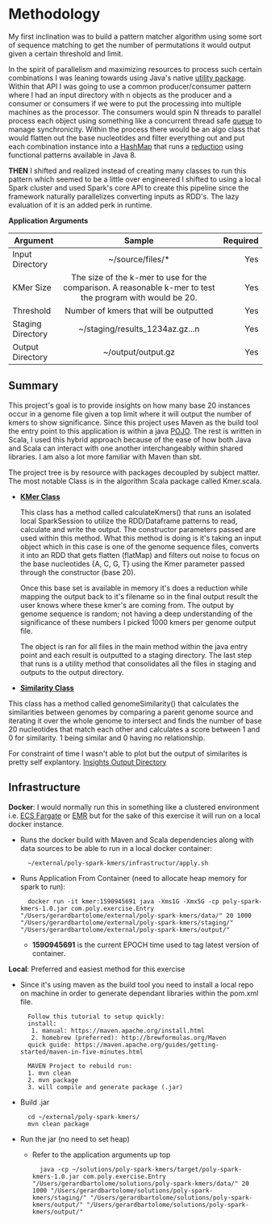 # Methodology 

My first inclination was to build a pattern matcher algorithm using some sort of sequence matching to get the number of permutations it would output given a certain threshold and limit. 

In the spirit of parallelism and maximizing resources to process such certain combinations I was leaning towards using Java's native [utility package](https://docs.oracle.com/javase/8/docs/api/java/util/package-summary.html). Within that API I was going to use a common producer/consumer pattern where I had an input directory with n objects as the producer and a consumer or consumers if we were to put the processing into multiple machines as the processor. The consumers would spin N threads to parallel process each object using something like a concurrent thread safe [queue](https://docs.oracle.com/javase/8/docs/api/java/util/concurrent/ConcurrentLinkedDeque.html) to manage synchronicity. Within the process there would be an algo class that would flatten out the base nucleotides and filter everything out and put each combination instance into a [HashMap](https://docs.oracle.com/javase/8/docs/api/java/util/HashMap.html) that runs a [reduction](https://docs.oracle.com/javase/tutorial/collections/streams/reduction.html) using functional patterns available in Java 8.

**THEN** I shifted and realized instead of creating many classes to run this pattern which seemed to be a little over engineered I shifted to using a local Spark cluster and used Spark's core API to create this pipeline since the framework naturally parallelizes converting inputs as RDD's. The lazy evaluation of it is an added perk in runtime.

**Application Arguments**

| Argument        | Sample           | Required  |
| ------------- |:-------------:| -----:|
| Input Directory | ~/source/files/* | Yes  |
| KMer Size | The size of the k-mer to use for the comparison. A reasonable k-mer to test the program with would be 20. | Yes  |
| Threshold | Number of kmers that will be outputted| Yes  |
| Staging Directory | ~/staging/results_1234az.gz...n | Yes  |
| Output Directory | ~/output/output.gz | Yes  |


Summary
- 
This project's goal is to provide insights on how many base 20 instances occur in a genome file given a top limit where it will output the number of kmers to show significance. Since this project uses Maven as the build tool the entry point to this application is within a java [POJO](https://github.com/polyglotDataNerd/poly-spark-kmers/blob/master/src/main/java/com/poly/exercise/Entry.java). The rest is written in Scala, I used this hybrid approach because of the ease of how both Java and Scala can interact with one another interchangeably within shared libraries. I am also a lot more familiar with Maven than sbt. 

The project tree is by resource with packages decoupled by subject matter. The most notable Class is in the algorithm Scala package called Kmer.scala.

   - [**KMer Class**](https://github.com/polyglotDataNerd/poly-spark-kmers/blob/master/src/main/scala/com/poly/spark/algorithm/Kmer.scala)
       
       This class has a method called calculateKmers() that runs an isolated local SparkSession to utilize the RDD/Dataframe patterns to read, calculate and write the output. The constructor parameters passed are used within this method. What this method is doing is it's taking an input object which in this case is one of the genome sequence files, converts it into an RDD that gets flatten (flatMap) and filters out noise to focus on the base nucleotides {A, C, G, T} using the Kmer parameter passed through the constructor (base 20).  
       
       Once this base set is available in memory it's does a reduction while mapping the output back to it's filename so in the final output result the user knows where these kmer's are coming from. The output by genome sequence is random; not having a deep understanding of the significance of these numbers I picked 1000 kmers per genome output file. 
       
       The object is ran for all files in the main method within the java entry point and each result is outputted to a staging directory. The last step that runs is a utility method that consolidates all the files in staging and outputs to the output directory. 
         
   - [**Similarity Class**](https://github.com/polyglotDataNerd/poly-spark-kmers/blob/master/src/main/scala/com/poly/spark/algorithm/Similarity.scala)
   
   This class has a method called genomeSimilarity() that calculates the similarities between genomes by comparing a parent genome source and iterating it over the whole genome to intersect and finds the number of base 20 nucleotides that match each other and calculates a score between 1 and 0 for similarity. 1 being similar and 0 having no relationship.  
   
   For constraint of time I wasn't able to plot but the output of similarites is pretty self explantory. [Insights Output Directory](https://github.com/polyglotDataNerd/poly-spark-kmers/blob/master/insights)
              
Infrastructure
- 

**Docker**: I would normally run this in something like a clustered environment i.e. [ECS Fargate](https://aws.amazon.com/fargate/) or [EMR](https://aws.amazon.com/emr/?whats-new-cards.sort-by=item.additionalFields.postDateTime&whats-new-cards.sort-order=desc) but for the sake of this exercise it will run on a local docker instance.

* Runs the docker build with Maven and Scala dependencies along with data sources to be able to run in a local docker container:
        
        ~/external/poly-spark-kmers/infrastructur/apply.sh

* Runs Application From Container (need to allocate heap memory for spark to run):

        docker run -it kmer:1590945691 java -Xms1G -Xmx5G -cp poly-spark-kmers-1.0.jar com.poly.exercise.Entry "/Users/gerardbartolome/external/poly-spark-kmers/data/" 20 1000 "/Users/gerardbartolome/external/poly-spark-kmers/staging/" "/Users/gerardbartolome/external/poly-spark-kmers/output/"

    - **1590945691** is the current EPOCH time used to tag latest version of container. 

**Local**: Preferred and easiest method for this exercise

* Since it's using maven as the build tool you need to install a local repo on machine in order
to generate dependant libraries within the pom.xml file. 

        Follow this tutorial to setup quickly:
        install: 
         1. manual: https://maven.apache.org/install.html
         2. homebrew (preferred): http://brewformulas.org/Maven
        quick guide: https://maven.apache.org/guides/getting-started/maven-in-five-minutes.html

        MAVEN Project to rebuild run:
        1. mvn clean
        2. mvn package
        3. will compile and generate package (.jar) 

* Build .jar
        
        cd ~/external/poly-spark-kmers/
        mvn clean package

* Run the jar (no need to set heap)

    - Refer to the application arguments up top
    
            java -cp ~/solutions/poly-spark-kmers/target/poly-spark-kmers-1.0.jar com.poly.exercise.Entry "/Users/gerardbartolome/solutions/poly-spark-kmers/data/" 20 1000 "/Users/gerardbartolome/solutions/poly-spark-kmers/staging/" "/Users/gerardbartolome/solutions/poly-spark-kmers/output/" "/Users/gerardbartolome/solutions/poly-spark-kmers/output/"
